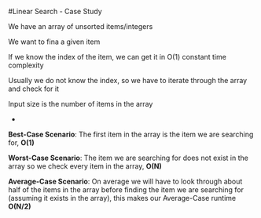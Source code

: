 #Linear Search - Case Study

We have an array of unsorted items/integers

We want to fina a given item

If we know the index of the item, we can get it in O(1) constant time complexity

Usually we do not know the index, so we have to iterate through the array and check for it

Input size is the number of items in the array

-

**Best-Case Scenario**: The first item in the array is the item we are searching for, **O(1)**

**Worst-Case Scenario**: The item we are searching for does not exist in the array so we check every item in the array, **O(N)**

**Average-Case Scenario**: On average we will have to look through about half of the items in the array before finding the item we are searching for (assuming it exists in the array), this makes our Average-Case runtime **O(N/2)**